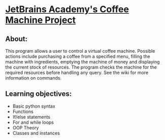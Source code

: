 # [JetBrains Academy's Coffee Machine Project](https://hyperskill.org/projects/68?goal=391)

## About: 
This program allows a user to control a virtual coffee machine. Possible actions include purchasing a coffee from a specified menu, filling the machine with ingredients, emptying the machine of money and displaying the current stock of resources. The program checks the machine for the required resources before handling any query. See the wiki for more information on commands.

## Learning objectives:
* Basic python syntax
* Functions
* If/else statements
* For and while loops
* OOP Theory
* Classes and instances
